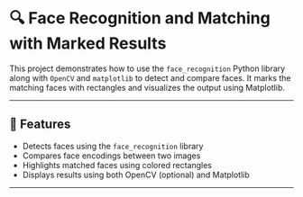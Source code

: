 # 🔍 Face Recognition and Matching with Marked Results

This project demonstrates how to use the `face_recognition` Python library along with `OpenCV` and `matplotlib` to detect and compare faces. It marks the matching faces with rectangles and visualizes the output using Matplotlib.

---

## 📸 Features

- Detects faces using the `face_recognition` library
- Compares face encodings between two images
- Highlights matched faces using colored rectangles
- Displays results using both OpenCV (optional) and Matplotlib

---



